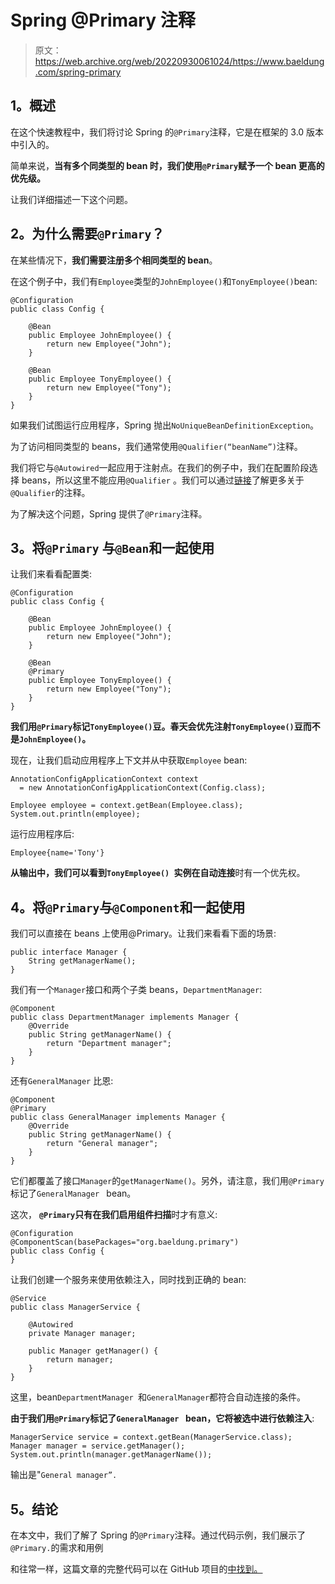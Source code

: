 # Spring @Primary 注释

> 原文：<https://web.archive.org/web/20220930061024/https://www.baeldung.com/spring-primary>

## **1。概述**

在这个快速教程中，我们将讨论 Spring 的`@Primary`注释，它是在框架的 3.0 版本中引入的。

简单来说，**当有多个同类型的 bean 时，我们使用`@Primary`赋予一个 bean 更高的优先级。**

让我们详细描述一下这个问题。

## **2。为什么需要`@Primary`？**

在某些情况下，**我们需要注册多个相同类型的 bean**。

在这个例子中，我们有`Employee`类型的`JohnEmployee()`和`TonyEmployee()`bean:

```
@Configuration
public class Config {

    @Bean
    public Employee JohnEmployee() {
        return new Employee("John");
    }

    @Bean
    public Employee TonyEmployee() {
        return new Employee("Tony");
    }
}
```

如果我们试图运行应用程序，Spring 抛出`NoUniqueBeanDefinitionException`。

为了访问相同类型的 beans，我们通常使用`@Qualifier(“beanName”)`注释。

我们将它与`@Autowired`一起应用于注射点。在我们的例子中，我们在配置阶段选择 beans，所以这里不能应用`@Qualifier` 。我们可以通过[链接](/web/20220827110142/https://www.baeldung.com/spring-autowire)了解更多关于`@Qualifier`的注释。

为了解决这个问题，Spring 提供了`@Primary`注释。

## **3。将`@Primary` 与`@Bean`和**一起使用

让我们来看看配置类:

```
@Configuration
public class Config {

    @Bean
    public Employee JohnEmployee() {
        return new Employee("John");
    }

    @Bean
    @Primary
    public Employee TonyEmployee() {
        return new Employee("Tony");
    }
}
```

**我们用`@Primary`标记`TonyEmployee()`豆。春天会优先注射`TonyEmployee()`豆而不是`JohnEmployee()`。**

现在，让我们启动应用程序上下文并从中获取`Employee` bean:

```
AnnotationConfigApplicationContext context
  = new AnnotationConfigApplicationContext(Config.class);

Employee employee = context.getBean(Employee.class);
System.out.println(employee);
```

运行应用程序后:

```
Employee{name='Tony'}
```

**从输出中，我们可以看到`TonyEmployee() `实例在自动连接**时有一个优先权。

## **4。将`@Primary`与`@Component`和**一起使用

我们可以直接在 beans 上使用@Primary。让我们来看看下面的场景:

```
public interface Manager {
    String getManagerName();
}
```

我们有一个`Manager`接口和两个子类 beans，`DepartmentManager`:

```
@Component
public class DepartmentManager implements Manager {
    @Override
    public String getManagerName() {
        return "Department manager";
    }
}
```

还有`GeneralManager` 比恩:

```
@Component
@Primary
public class GeneralManager implements Manager {
    @Override
    public String getManagerName() {
        return "General manager";
    }
}
```

它们都覆盖了接口`Manager`的`getManagerName()`。另外，请注意，我们用`@Primary`标记了`GeneralManager ` bean。

这次， **`@Primary`只有在我们启用组件扫描**时才有意义:

```
@Configuration
@ComponentScan(basePackages="org.baeldung.primary")
public class Config {
}
```

让我们创建一个服务来使用依赖注入，同时找到正确的 bean:

```
@Service
public class ManagerService {

    @Autowired
    private Manager manager;

    public Manager getManager() {
        return manager;
    }
}
```

这里，bean`DepartmentManager `和`GeneralManager`都符合自动连接的条件。

**由于我们用`@Primary`标记了`GeneralManager ` bean，它将被选中进行依赖注入**:

```
ManagerService service = context.getBean(ManagerService.class);
Manager manager = service.getManager();
System.out.println(manager.getManagerName());
```

输出是"`General manager”.`

## **5。结论**

在本文中，我们了解了 Spring 的`@Primary`注释。通过代码示例，我们展示了`@Primary.`的需求和用例

和往常一样，这篇文章的完整代码可以在 GitHub 项目的[中找到。](https://web.archive.org/web/20220827110142/https://github.com/eugenp/tutorials/tree/master/spring-core-2)